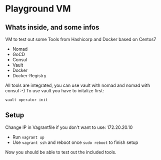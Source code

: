 # Playground VM 

## Whats inside, and some infos

VM to test out some Tools from Hashicorp and Docker based on Centos7

- Nomad
- GoCD
- Consul
- Vault
- Docker
- Docker-Registry

All tools are integrated, you can use vault with nomad and nomad with consul :-) To use vault
you have to initalize first:

`vault operator init`

## Setup

Change IP in Vagrantfile if you don't want to use: 172.20.20.10

- Run `vagrant up` 
- Use `vagrant ssh` and reboot once `sudo reboot` to finish setup

Now you should be able to test out the included tools.